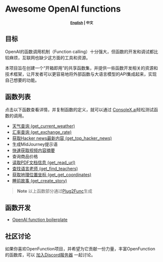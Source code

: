 # Awesome OpenAI functions

<p align="center"><small><b><a href="README-zh.md">English</a> | 中文</b></small></p>

## 目标

OpenAI的函数调用机制（Function calling）十分强大，但函数的开发和调试都比较麻烦，互联网也缺少这方面的工具和资源。

本项目旨在创建一个“开箱即用”的共享函数集，并提供一些函数开发相关的资源和技术框架，让开发者可以更容易地将外部函数与大语言模型的API集成起来，实现自己想要的功能。

## 函数列表

点击以下函数查看详情，并复制函数的定义，就可以通过 [ConsoleX.ai](https://console.evalsone.com/)轻松测试函数的调用。

* [天气查询 (get_current_weather)](info/get_current_weather.md)
* [汇率查询 (get_exchange_rate)](info/get_exchange_rate.md)
* [获取Hacker news最新内容 (get_top_hacker_news)](info/get_top_hacker_news.md)
* 生成MidJourney提示语
* [快速获取视频内容摘要](info/get_video_summary_transcribe.md)
* 查询商品价格
* [读取PDF文档信息 (get_read_url)](info/read_url.md)
* [查找语言老师 (get_find_teachers)](info/find_teachers.md)
* [获取地理位置坐标 (get_get_coordinates)](info/get_coordinates.md)
* [睡前故事 (get_create_story)](info/create_story.md)

> **Note**
> 以上函数部分通过[Plug2Func](https://consolex.ai/plugins)生成

## 函数开发
* [OpenAI function boilerplate](https://github.com/quentinzhang/OpenAI-function-boilerplate/tree/main)

## 社区讨论
如果你喜欢OpenFunction项目，并希望为它贡献一份力量，丰富OpenFunction的函数库，可以 [加入Discord服务器](https://discord.gg/JRcM2x4Rf) 一起讨论。